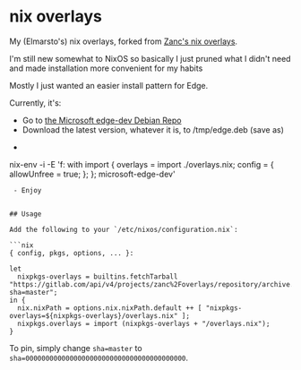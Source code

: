 # nix overlays

My (Elmarsto's) nix overlays, forked from [Zanc's nix overlays](https://gitlab.com/zanc/overlays.git).

I'm still new somewhat to NixOS so basically I just pruned what I didn't need and made installation more convenient for my habits

Mostly I just wanted an easier install pattern for Edge.

Currently, it's:

 - Go to [the Microsoft edge-dev Debian Repo](https://packages.microsoft.com/repos/edge/pool/main/m/microsoft-edge-dev/)
 - Download the latest version, whatever it is, to /tmp/edge.deb (save as)
 - ```bash
nix-env -i -E 'f: with import <nixpkgs> { overlays = import ./overlays.nix; config = { allowUnfree = true; }; }; microsoft-edge-dev'
```
 - Enjoy


## Usage

Add the following to your `/etc/nixos/configuration.nix`:

```nix
{ config, pkgs, options, ... }:

let
  nixpkgs-overlays = builtins.fetchTarball "https://gitlab.com/api/v4/projects/zanc%2Foverlays/repository/archive.tar.gz?sha=master";
in {
  nix.nixPath = options.nix.nixPath.default ++ [ "nixpkgs-overlays=${nixpkgs-overlays}/overlays.nix" ];
  nixpkgs.overlays = import (nixpkgs-overlays + "/overlays.nix");
}
```

To pin, simply change `sha=master` to `sha=0000000000000000000000000000000000000000`.
